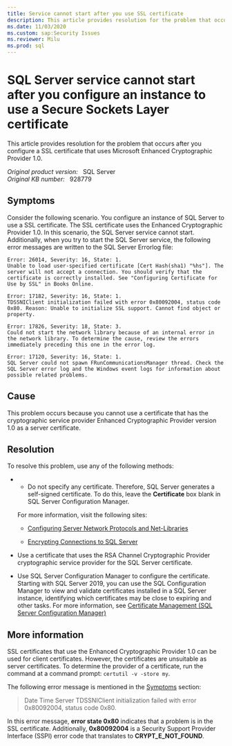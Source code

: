 ```yaml
---
title: Service cannot start after you use SSL certificate
description: This article provides resolution for the problem that occurs after you configure a SSL certificate that uses Microsoft Enhanced Cryptographic Provider 1.0.
ms.date: 11/03/2020
ms.custom: sap:Security Issues
ms.reviewer: Milu
ms.prod: sql
---
```


# SQL Server service cannot start after you configure an instance to use a Secure Sockets Layer certificate

 This article provides resolution for the problem that occurs after you configure a SSL certificate that uses Microsoft Enhanced Cryptographic Provider 1.0.

_Original product version:_ &nbsp; SQL Server  
_Original KB number:_ &nbsp; 928779

## Symptoms

Consider the following scenario. You configure an instance of SQL Server to use a SSL certificate. The SSL certificate uses the Enhanced Cryptographic Provider 1.0. In this scenario, the SQL Server service cannot start. Additionally, when you try to start the SQL Server service, the following error messages are written to the SQL Server Errorlog file:

```
Error: 26014, Severity: 16, State: 1.
Unable to load user-specified certificate [Cert Hash(sha1) "%hs"]. The server will not accept a connection. You should verify that the certificate is correctly installed. See "Configuring Certificate for Use by SSL" in Books Online.

Error: 17182, Severity: 16, State: 1.
TDSSNIClient initialization failed with error 0x80092004, status code 0x80. Reason: Unable to initialize SSL support. Cannot find object or property.

Error: 17826, Severity: 18, State: 3.
Could not start the network library because of an internal error in the network library. To determine the cause, review the errors immediately preceding this one in the error log.

Error: 17120, Severity: 16, State: 1.
SQL Server could not spawn FRunCommunicationsManager thread. Check the SQL Server error log and the Windows event logs for information about possible related problems.
```

## Cause

This problem occurs because you cannot use a certificate that has the cryptographic service provider Enhanced Cryptographic Provider version 1.0 as a server certificate.

## Resolution

To resolve this problem, use any of the following methods:

- - Do not specify any certificate. Therefore, SQL Server generates a self-signed certificate. To do this, leave the **Certificate** box blank in SQL Server Configuration Manager.

   For more information, visit the following sites:
     - [Configuring Server Network Protocols and Net-Libraries](/previous-versions/sql/sql-server-2008-r2/ms177485(v=sql.105))

  - [Encrypting Connections to SQL Server](/previous-versions/sql/sql-server-2008-r2/ms189067(v=sql.105))

- Use a certificate that uses the RSA Channel Cryptographic Provider cryptographic service provider for the SQL Server certificate.
- Use SQL Server Configuration Manager to configure the certificate. Starting with SQL Server 2019, you can use the SQL Configuration Manager to view and validate certificates installed in a SQL Server instance, identifying which certificates may be close to expiring and other tasks. For more information, see [Certificate Management (SQL Server Configuration Manager)](/sql/database-engine/configure-windows/manage-certificates)
   
## More information

SSL certificates that use the Enhanced Cryptographic Provider 1.0 can be used for client certificates. However, the certificates are unsuitable as server certificates. To determine the provider of a certificate, run the command at a command prompt: `certutil -v -store my`.

The following error message is mentioned in the [Symptoms](#symptoms) section:

> Date Time Server TDSSNIClient initialization failed with error 0x80092004, status code 0x80.

In this error message, **error state 0x80** indicates that a problem is in the SSL certificate. Additionally, **0x80092004** is a Security Support Provider Interface (SSPI) error code that translates to **CRYPT_E_NOT_FOUND**.





